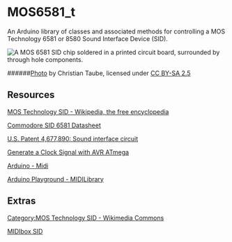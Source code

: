 MOS6581_t
=========

An Arduino library of classes and associated methods for controlling a MOS Technology 6581 or 8580 Sound Interface Device (SID).

![A MOS 6581 SID chip soldered in a printed circuit board, surrounded by through hole components.](http://upload.wikimedia.org/wikipedia/commons/thumb/0/0f/MOS6581_chtaube061229.jpg/320px-MOS6581_chtaube061229.jpg "A MOS 6581 sound chip from a Commodore 64 main board")


######[Photo](https://commons.wikimedia.org/wiki/File:MOS6581_chtaube061229.jpg) by Christian Taube, licensed under [CC BY-SA 2.5](https://creativecommons.org/licenses/by-sa/2.5/deed.en)



Resources
---------

[MOS Technology SID - Wikipedia, the free encyclopedia](https://en.wikipedia.org/wiki/MOS_Technology_SID)

[Commodore SID 6581 Datasheet](http://www.waitingforfriday.com/index.php/Commodore_SID_6581_Datasheet)

[U.S. Patent 4,677,890: Sound interface circuit](http://www.google.com/patents/US4677890)

[Generate a Clock Signal with AVR ATmega](http://www.bot-thoughts.com/2011/06/generate-clock-signal-with-avr-atmega.html)

[Arduino - Midi](http://arduino.cc/en/Tutorial/Midi)

[Arduino Playground - MIDILibrary](http://playground.arduino.cc/Main/MIDILibrary)



Extras
------

[Category:MOS Technology SID - Wikimedia Commons](https://commons.wikimedia.org/wiki/Category:MOS_Technology_SID)

[MIDIbox SID](http://www.ucapps.de/midibox_sid.html)
